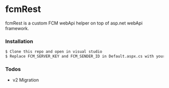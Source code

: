 # fcmRest


fcmRest is a custom FCM webApi helper on top of asp.net webApi framework.


### Installation


```sh
$ Clone this repo and open in visual studio
$ Replace FCM_SERVER_KEY and FCM_SENDER_ID in Default.aspx.cs with your own keys from firebase console -> project settings -> cloud messanging
```

### Todos

 - v2 Migration
 

